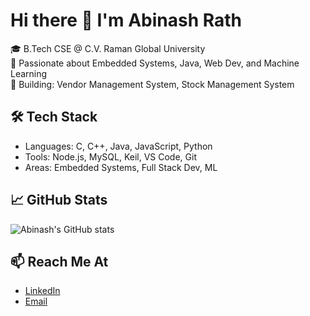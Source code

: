 # Hi there 👋 I'm Abinash Rath

🎓 B.Tech CSE @ C.V. Raman Global University  
💼 Passionate about Embedded Systems, Java, Web Dev, and Machine Learning  
🚀 Building: Vendor Management System, Stock Management System  

## 🛠️ Tech Stack
- Languages: C, C++, Java, JavaScript, Python  
- Tools: Node.js, MySQL, Keil, VS Code, Git  
- Areas: Embedded Systems, Full Stack Dev, ML

## 📈 GitHub Stats
![Abinash's GitHub stats](https://github-readme-stats.vercel.app/api?username=Abinashrath003&show_icons=true&theme=radical)

## 📫 Reach Me At
- [LinkedIn](https://linkedin.com/in/abinash048)
- [Email](mailto:abinashrath610@gmail.com)

